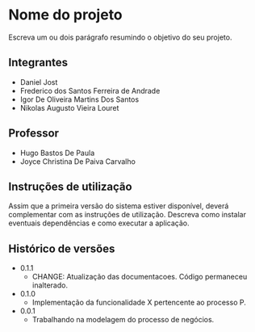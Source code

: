 # Nome do projeto

Escreva um ou dois  parágrafo resumindo o objetivo do seu projeto.

## Integrantes

* Daniel Jost
* Frederico dos Santos Ferreira de Andrade
* Igor De Oliveira Martins Dos Santos
* Nikolas Augusto Vieira Louret

## Professor

* Hugo Bastos De Paula
* Joyce Christina De Paiva Carvalho

## Instruções de utilização

Assim que a primeira versão do sistema estiver disponível, deverá complementar com as instruções de utilização. Descreva como instalar eventuais dependências e como executar a aplicação.

## Histórico de versões

* 0.1.1
    * CHANGE: Atualização das documentacoes. Código permaneceu inalterado.
* 0.1.0
    * Implementação da funcionalidade X pertencente ao processo P.
* 0.0.1
    * Trabalhando na modelagem do processo de negócios.

